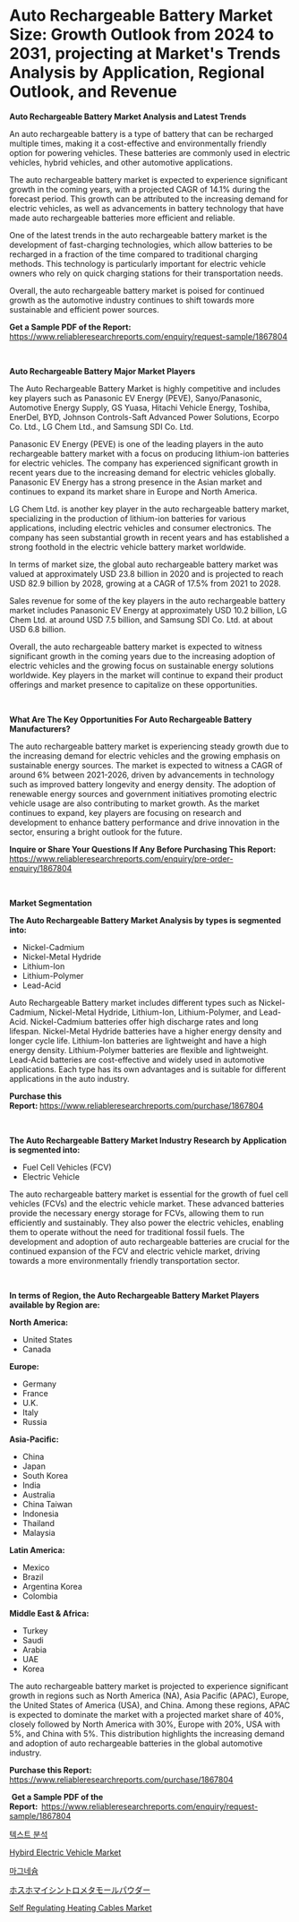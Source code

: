<p><h1>Auto Rechargeable Battery Market Size: Growth Outlook from 2024 to 2031, projecting at Market's Trends Analysis by Application, Regional Outlook, and Revenue</h1></p><p><strong>Auto Rechargeable Battery Market Analysis and Latest Trends</strong></p>
<p><p>An auto rechargeable battery is a type of battery that can be recharged multiple times, making it a cost-effective and environmentally friendly option for powering vehicles. These batteries are commonly used in electric vehicles, hybrid vehicles, and other automotive applications.</p><p>The auto rechargeable battery market is expected to experience significant growth in the coming years, with a projected CAGR of 14.1% during the forecast period. This growth can be attributed to the increasing demand for electric vehicles, as well as advancements in battery technology that have made auto rechargeable batteries more efficient and reliable.</p><p>One of the latest trends in the auto rechargeable battery market is the development of fast-charging technologies, which allow batteries to be recharged in a fraction of the time compared to traditional charging methods. This technology is particularly important for electric vehicle owners who rely on quick charging stations for their transportation needs.</p><p>Overall, the auto rechargeable battery market is poised for continued growth as the automotive industry continues to shift towards more sustainable and efficient power sources.</p></p>
<p><strong>Get a Sample PDF of the Report:&nbsp;</strong> <a href="https://www.reliableresearchreports.com/enquiry/request-sample/1867804">https://www.reliableresearchreports.com/enquiry/request-sample/1867804</a></p>
<p>&nbsp;</p>
<p><strong>Auto Rechargeable Battery Major Market Players</strong></p>
<p><p>The Auto Rechargeable Battery Market is highly competitive and includes key players such as Panasonic EV Energy (PEVE), Sanyo/Panasonic, Automotive Energy Supply, GS Yuasa, Hitachi Vehicle Energy, Toshiba, EnerDel, BYD, Johnson Controls-Saft Advanced Power Solutions, Ecorpo Co. Ltd., LG Chem Ltd., and Samsung SDI Co. Ltd.</p><p>Panasonic EV Energy (PEVE) is one of the leading players in the auto rechargeable battery market with a focus on producing lithium-ion batteries for electric vehicles. The company has experienced significant growth in recent years due to the increasing demand for electric vehicles globally. Panasonic EV Energy has a strong presence in the Asian market and continues to expand its market share in Europe and North America.</p><p>LG Chem Ltd. is another key player in the auto rechargeable battery market, specializing in the production of lithium-ion batteries for various applications, including electric vehicles and consumer electronics. The company has seen substantial growth in recent years and has established a strong foothold in the electric vehicle battery market worldwide.</p><p>In terms of market size, the global auto rechargeable battery market was valued at approximately USD 23.8 billion in 2020 and is projected to reach USD 82.9 billion by 2028, growing at a CAGR of 17.5% from 2021 to 2028.</p><p>Sales revenue for some of the key players in the auto rechargeable battery market includes Panasonic EV Energy at approximately USD 10.2 billion, LG Chem Ltd. at around USD 7.5 billion, and Samsung SDI Co. Ltd. at about USD 6.8 billion.</p><p>Overall, the auto rechargeable battery market is expected to witness significant growth in the coming years due to the increasing adoption of electric vehicles and the growing focus on sustainable energy solutions worldwide. Key players in the market will continue to expand their product offerings and market presence to capitalize on these opportunities.</p></p>
<p>&nbsp;</p>
<p><strong>What Are The Key Opportunities For Auto Rechargeable Battery Manufacturers?</strong></p>
<p><p>The auto rechargeable battery market is experiencing steady growth due to the increasing demand for electric vehicles and the growing emphasis on sustainable energy sources. The market is expected to witness a CAGR of around 6% between 2021-2026, driven by advancements in technology such as improved battery longevity and energy density. The adoption of renewable energy sources and government initiatives promoting electric vehicle usage are also contributing to market growth. As the market continues to expand, key players are focusing on research and development to enhance battery performance and drive innovation in the sector, ensuring a bright outlook for the future.</p></p>
<p><strong>Inquire or Share Your Questions If Any Before Purchasing This Report:</strong> <a href="https://www.reliableresearchreports.com/enquiry/pre-order-enquiry/1867804">https://www.reliableresearchreports.com/enquiry/pre-order-enquiry/1867804</a></p>
<p>&nbsp;</p>
<p><strong>Market Segmentation</strong></p>
<p><strong>The Auto Rechargeable Battery Market Analysis by types is segmented into:</strong></p>
<p><ul><li>Nickel-Cadmium</li><li>Nickel-Metal Hydride</li><li>Lithium-Ion</li><li>Lithium-Polymer</li><li>Lead-Acid</li></ul></p>
<p><p>Auto Rechargeable Battery market includes different types such as Nickel-Cadmium, Nickel-Metal Hydride, Lithium-Ion, Lithium-Polymer, and Lead-Acid. Nickel-Cadmium batteries offer high discharge rates and long lifespan. Nickel-Metal Hydride batteries have a higher energy density and longer cycle life. Lithium-Ion batteries are lightweight and have a high energy density. Lithium-Polymer batteries are flexible and lightweight. Lead-Acid batteries are cost-effective and widely used in automotive applications. Each type has its own advantages and is suitable for different applications in the auto industry.</p></p>
<p><strong>Purchase this Report:&nbsp;</strong><a href="https://www.reliableresearchreports.com/purchase/1867804">https://www.reliableresearchreports.com/purchase/1867804</a></p>
<p>&nbsp;</p>
<p><strong>The Auto Rechargeable Battery Market Industry Research by Application is segmented into:</strong></p>
<p><ul><li>Fuel Cell Vehicles (FCV)</li><li>Electric Vehicle</li></ul></p>
<p><p>The auto rechargeable battery market is essential for the growth of fuel cell vehicles (FCVs) and the electric vehicle market. These advanced batteries provide the necessary energy storage for FCVs, allowing them to run efficiently and sustainably. They also power the electric vehicles, enabling them to operate without the need for traditional fossil fuels. The development and adoption of auto rechargeable batteries are crucial for the continued expansion of the FCV and electric vehicle market, driving towards a more environmentally friendly transportation sector.</p></p>
<p>&nbsp;</p>
<p><strong>In terms of Region, the Auto Rechargeable Battery Market Players available by Region are:</strong></p>
<p>
    <p> <strong> North America: </strong>
        <ul>
            <li>United States</li>
            <li>Canada</li>
        </ul>
        </p> 
    <p> <strong> Europe: </strong>
        <ul>
            <li>Germany</li>
            <li>France</li>
            <li>U.K.</li>
            <li>Italy</li>
            <li>Russia</li>
        </ul>
        </p> 
    <p> <strong> Asia-Pacific: </strong>
        <ul>
            <li>China</li>
            <li>Japan</li>
            <li>South Korea</li>
            <li>India</li>
            <li>Australia</li>
            <li>China Taiwan</li>
            <li>Indonesia</li>
            <li>Thailand</li>
            <li>Malaysia</li>
        </ul>
        </p> 
    <p> <strong> Latin America: </strong>
        <ul>
            <li>Mexico</li>
            <li>Brazil</li>
            <li>Argentina Korea</li>
            <li>Colombia</li>
        </ul>
        </p> 
    <p> <strong> Middle East & Africa: </strong>
        <ul>
            <li>Turkey</li>
            <li>Saudi</li>
            <li>Arabia</li>
            <li>UAE</li>
            <li>Korea</li>
        </ul>
    </p>
    </p>
<p><p>The auto rechargeable battery market is projected to experience significant growth in regions such as North America (NA), Asia Pacific (APAC), Europe, the United States of America (USA), and China. Among these regions, APAC is expected to dominate the market with a projected market share of 40%, closely followed by North America with 30%, Europe with 20%, USA with 5%, and China with 5%. This distribution highlights the increasing demand and adoption of auto rechargeable batteries in the global automotive industry.</p></p>
<p><strong>Purchase this Report: </strong><a href="https://www.reliableresearchreports.com/purchase/1867804">https://www.reliableresearchreports.com/purchase/1867804</a></p>
<p>&nbsp;<strong>Get a Sample PDF of the Report:&nbsp;&nbsp;</strong><a href="https://www.reliableresearchreports.com/enquiry/request-sample/1867804">https://www.reliableresearchreports.com/enquiry/request-sample/1867804</a></p>
<p><strong></strong></p>
<p><p><a href="https://medium.com/@emmamoy1/%ED%85%8D%EC%8A%A4%ED%8A%B8-%EB%B6%84%EC%84%9D-%EC%8B%9C%EC%9E%A5%EC%9D%80-%EC%8B%9C%EC%9E%A5-%EC%A0%90%EC%9C%A0%EC%9C%A8-%EA%B7%9C%EB%AA%A8-%EB%B0%8F-2031%EB%85%84%EA%B9%8C%EC%A7%80%EC%9D%98-%EC%98%88%EC%B8%A1%EC%9D%84-%EC%A4%91%EC%A0%90%EC%9C%BC%EB%A1%9C%ED%95%A9%EB%8B%88%EB%8B%A4-917b382ca1d3">텍스트 분석</a></p><p><a href="https://issuu.com/reportprime-2/docs/hybird-electric-vehicle-market-size-2030.pptx">Hybird Electric Vehicle Market</a></p><p><a href="https://github.com/vsn7qpua81q/Market-Research-Report-List-1/blob/main/486460515086.md">마그네슘</a></p><p><a href="https://github.com/xnljig2898992/Market-Research-Report-List-1/blob/main/317214316235.md">ホスホマイシントロメタモールパウダー</a></p><p><a href="https://github.com/jhcraigie/Market-Research-Report-List-2/blob/main/self-regulating-heating-cables-market.md">Self Regulating Heating Cables Market</a></p></p>